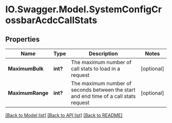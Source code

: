 # IO.Swagger.Model.SystemConfigCrossbarAcdcCallStats
## Properties

Name | Type | Description | Notes
------------ | ------------- | ------------- | -------------
**MaximumBulk** | **int?** | The maximum number of call stats to load in a request | [optional] 
**MaximumRange** | **int?** | The maximum number of seconds between the start and end time of a call stats request | [optional] 

[[Back to Model list]](../README.md#documentation-for-models) [[Back to API list]](../README.md#documentation-for-api-endpoints) [[Back to README]](../README.md)

